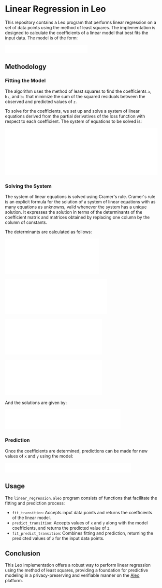 # Linear Regression in Leo

This repository contains a Leo program that performs linear regression on a set of data points using the method of least squares. The implementation is designed to calculate the coefficients of a linear model that best fits the input data. The model is of the form:

![equation_formula.png](img/equation_model.png)

## Methodology

### Fitting the Model

The algorithm uses the method of least squares to find the coefficients `a`, `b₁`, and `b₂` that minimize the sum of the squared residuals between the observed and predicted values of `z`. 

To solve for the coefficients, we set up and solve a system of linear equations derived from the partial derivatives of the loss function with respect to each coefficient. The system of equations to be solved is:

![system_of_equations.png](img/system_of_equations.png)

### Solving the System

The system of linear equations is solved using Cramer's rule. Cramer's rule is an explicit formula for the solution of a system of linear equations with as many equations as unknowns, valid whenever the system has a unique solution. It expresses the solution in terms of the determinants of the coefficient matrix and matrices obtained by replacing one column by the column of constants.

The determinants are calculated as follows:

![determinant_D.png](img/determinant_D.png)

![determinant_D1.png](img/determinant_D1.png)

![determinant_D2.png](img/determinant_D2.png)

![determinant_D3.png](img/determinant_D3.png)

And the solutions are given by:

![coefficients_solution.png](img/coefficients_solution.png)

### Prediction

Once the coefficients are determined, predictions can be made for new values of `x` and `y` using the model:

![prediction_equation.png](img/prediction_equation.png)

## Usage

The `linear_regression.aleo` program consists of functions that facilitate the fitting and prediction process:

- `fit_transition`: Accepts input data points and returns the coefficients of the linear model.
- `predict_transition`: Accepts values of `x` and `y` along with the model coefficients, and returns the predicted value of `z`.
- `fit_predict_transition`: Combines fitting and prediction, returning the predicted values of `z` for the input data points.

## Conclusion

This Leo implementation offers a robust way to perform linear regression using the method of least squares, providing a foundation for predictive modeling in a privacy-preserving and verifiable manner on the [Aleo](https://aleo.org/) platform.
